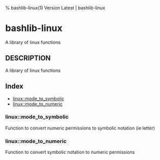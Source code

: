 % bashlib-linux(1) Version Latest | bashlib-linux
# bashlib-linux

A library of linux functions

## DESCRIPTION

A library of linux functions

## Index

* [linux::mode_to_symbolic](#linuxmode_to_symbolic)
* [linux::mode_to_numeric](#linuxmode_to_numeric)

### linux::mode_to_symbolic

Function to convert numeric permissions to symbolic notation (ie letter)

### linux::mode_to_numeric

Function to convert symbolic notation to numeric permissions


